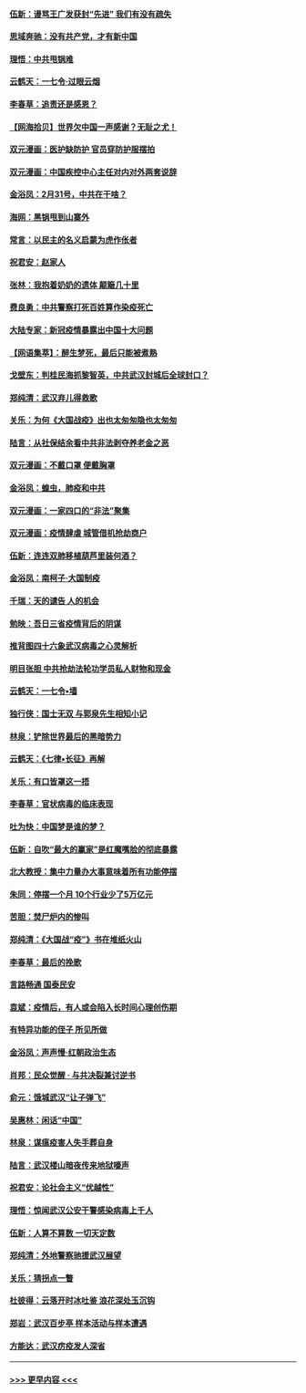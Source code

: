 #### [伍新：谩骂王广发获封“先进” 我们有没有疏失](../pages/nsc993/n11926101.md?t=03091903) 
#### [思域奔驰：没有共产党，才有新中国](../pages/nsc993/n11926058.md?t=03091903) 
#### [理悟：中共甩锅难](../pages/nsc993/n11925355.md?t=03091903) 
#### [云鹤天：一七令·过眼云烟](../pages/nsc993/n11925284.md?t=03091903) 
#### [李春草：追责还是感恩？](../pages/nsc993/n11925274.md?t=03091903) 
#### [【网海拾贝】世界欠中国一声感谢？无耻之尤！](../pages/nsc993/n11925239.md?t=03091903) 
#### [双元漫画：医护缺防护 官员穿防护服摆拍](../pages/nsc993/n11923899.md?t=03091903) 
#### [双元漫画：中国疾控中心主任对内对外两套说辞](../pages/nsc993/n11921994.md?t=03091903) 
#### [金浴凤：2月31号，中共在干啥？](../pages/nsc993/n11922706.md?t=03091903) 
#### [海网：黑锅甩到山寨外](../pages/nsc993/n11922688.md?t=03091903) 
#### [常言：以民主的名义启蒙为虎作伥者](../pages/nsc993/n11922217.md?t=03091903) 
#### [祝君安：赵家人](../pages/nsc993/n11922209.md?t=03091903) 
#### [张林：我抱着奶奶的遗体 颠簸几十里](../pages/nsc993/n11920945.md?t=03091903) 
#### [费良勇：中共警察打死百姓算作染疫死亡](../pages/nsc993/n11919264.md?t=03091903) 
#### [大陆专家：新冠疫情暴露出中国十大问题](../pages/nsc993/n11919187.md?t=03091903) 
#### [【网语集萃】：醉生梦死，最后只能被煮熟](../pages/nsc993/n11918994.md?t=03091903) 
#### [戈壁东：判桂民海抓黎智英，中共武汉封城后全球封口？](../pages/nsc993/n11917982.md?t=03091903) 
#### [郑纯清：武汉弃儿得救歌](../pages/nsc993/n11917881.md?t=03091903) 
#### [关乐：为何《大国战疫》出也太匆匆隐也太匆匆](../pages/nsc993/n11917792.md?t=03091903) 
#### [陆言：从社保结余看中共非法剥夺养老金之恶](../pages/nsc993/n11917084.md?t=03091903) 
#### [双元漫画：不戴口罩 便戴胸罩](../pages/nsc993/n11916447.md?t=03091903) 
#### [金浴凤：蝗虫，肺疫和中共](../pages/nsc993/n11916904.md?t=03091903) 
#### [双元漫画：一家四口的“非法”聚集](../pages/nsc993/n11916378.md?t=03091903) 
#### [双元漫画：疫情肆虐 城管借机抢劫商户](../pages/nsc993/n11916310.md?t=03091903) 
#### [伍新：连连双肺移植葫芦里装何酒？](../pages/nsc993/n11913667.md?t=03091903) 
#### [金浴凤：南柯子·大国制疫](../pages/nsc993/n11913657.md?t=03091903) 
#### [千瑞：天的谴告  人的机会](../pages/nsc993/n11913309.md?t=03091903) 
#### [勉映：吾日三省疫情背后的阴谋](../pages/nsc993/n11913079.md?t=03091903) 
#### [推背图四十六象武汉病毒之心灵解析](../pages/nsc993/n11911761.md?t=03091903) 
#### [明目张胆 中共抢劫法轮功学员私人财物和现金](../pages/nsc993/n11910262.md?t=03091903) 
#### [云鹤天：一七令▪墙](../pages/nsc993/n11910627.md?t=03091903) 
#### [独行侠：国士无双 与郭泉先生相知小记](../pages/nsc993/n11910613.md?t=03091903) 
#### [林泉：铲除世界最后的黑暗势力](../pages/nsc993/n11909320.md?t=03091903) 
#### [云鹤天：《七律▪长征》再解](../pages/nsc993/n11909327.md?t=03091903) 
#### [关乐：有口皆罩这一捂](../pages/nsc993/n11908393.md?t=03091903) 
#### [李春草：官状病毒的临床表现](../pages/nsc993/n11908339.md?t=03091903) 
#### [吐为快：中国梦是谁的梦？](../pages/nsc993/n11906564.md?t=03091903) 
#### [伍新：自吹“最大的赢家”是红魔嘴脸的彻底暴露](../pages/nsc993/n11906407.md?t=03091903) 
#### [北大教授：集中力量办大事意味着所有功能停摆](../pages/nsc993/n11904800.md?t=03091903) 
#### [朱同：停摆一个月 10个行业少了5万亿元](../pages/nsc993/n11904498.md?t=03091903) 
#### [苦胆：焚尸炉内的惨叫](../pages/nsc993/n11904479.md?t=03091903) 
#### [郑纯清：《大国战“疫”》书在堆纸火山](../pages/nsc993/n11904450.md?t=03091903) 
#### [李春草：最后的挽歌](../pages/nsc993/n11904441.md?t=03091903) 
#### [言路畅通 国泰民安](../pages/nsc993/n11904222.md?t=03091903) 
#### [袁斌：疫情后，有人或会陷入长时间心理创伤期](../pages/nsc993/n11901514.md?t=03091903) 
#### [有特异功能的侄子 所见所做](../pages/nsc993/n11901154.md?t=03091903) 
#### [金浴凤：声声慢‧红朝政治生态](../pages/nsc993/n11899553.md?t=03091903) 
#### [肖邦：民众觉醒 · 与共决裂兼讨逆书](../pages/nsc993/n11898435.md?t=03091903) 
#### [俞元：饿城武汉“让子弹飞”](../pages/nsc993/n11898344.md?t=03091903) 
#### [吴惠林：闲话“中国”](../pages/nsc993/n11898182.md?t=03091903) 
#### [林泉：谋瘟疫害人失手葬自身](../pages/nsc993/n11897892.md?t=03091903) 
#### [陆言：武汉楼山暗夜传来地狱嚎声](../pages/nsc993/n11897033.md?t=03091903) 
#### [祝君安：论社会主义“优越性”](../pages/nsc993/n11897005.md?t=03091903) 
#### [理悟：惊闻武汉公安干警感染病毒上千人](../pages/nsc993/n11896947.md?t=03091903) 
#### [伍新：人算不算数 一切天定数](../pages/nsc993/n11893372.md?t=03091903) 
#### [郑纯清：外地警察驰援武汉展望](../pages/nsc993/n11893115.md?t=03091903) 
#### [关乐：猜拐点一瞥](../pages/nsc993/n11893020.md?t=03091903) 
#### [杜彼得：云落开时冰吐鉴 浪花深处玉沉钩](../pages/nsc993/n11892107.md?t=03091903) 
#### [郑岩：武汉百步亭 样本活动与样本遭遇](../pages/nsc993/n11892310.md?t=03091903) 
#### [方能达：武汉疠疫发人深省](../pages/nsc993/n11891376.md?t=03091903) 

----
#### [ >>> 更早内容 <<< ](../indexes/nsc993-earlier.md)
